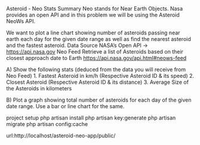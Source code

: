 Asteroid - Neo Stats
Summary
Neo stands for Near Earth Objects. Nasa provides an open API and in this problem we will be using the Asteroid NeoWs API.

We want to plot a line chart showing number of asteroids passing near earth each day for the given date range as well as find the nearest asteroid and the fastest asteroid.
Data Source
NASA’s Open API -> https://api.nasa.gov
Neo Feed
Retrieve a list of Asteroids based on their closest approach date to Earth
https://api.nasa.gov/api.html#neows-feed

A) Show the following stats (deduced from the data you will receive from Neo Feed)
    1. Fastest Asteroid in km/h (Respective Asteroid ID & its speed)
    2. Closest Asteroid (Respective Asteroid ID & its distance)
    3. Average Size of the Asteroids in kilometers

B) Plot a graph showing total number of asteroids for each day of the given date range. Use a bar or line chart for the same.

project setup
php artisan install
php artisan key:generate
php artisan migrate
php artisan config:cache

url:http://localhost/asteroid-neo-app/public/
